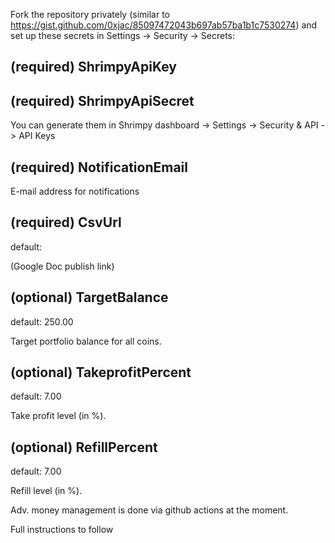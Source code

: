 Fork the repository privately (similar to https://gist.github.com/0xjac/85097472043b697ab57ba1b1c7530274) and set up these secrets in Settings -> Security -> Secrets:

(required) ShrimpyApiKey
-
(required) ShrimpyApiSecret
-
You can generate them in Shrimpy dashboard -> Settings -> Security & API -> API Keys

(required) NotificationEmail
-
E-mail address for notifications

(required) CsvUrl
-
default:

(Google Doc publish link)


(optional) TargetBalance
-
default: 250.00

Target portfolio balance for all coins.

(optional) TakeprofitPercent
-
default: 7.00

Take profit level (in %).

(optional) RefillPercent
-
default: 7.00

Refill level (in %).

Adv. money management is done via github actions at the moment.

Full instructions to follow

